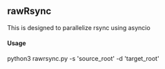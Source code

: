 ## rawRsync
This is designed to parallelize rsync using asyncio

#### Usage
python3 rawrsync.py -s 'source_root' -d 'target_root'
